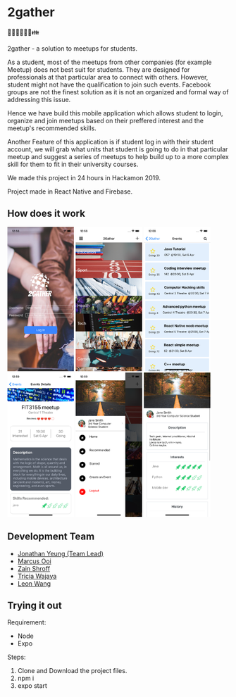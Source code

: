 # 2gather
🤗👦👦🏽👧🏻👪

2gather - a solution to meetups for students.

As a student, most of the meetups from other companies (for example Meetup) does not best suit for students. They are designed for professionals at that particular area to connect with others. However, student might not have the qualification to join such events. Facebook groups are not the finest solution as it is not an organized and formal way of addressing this issue.

Hence we have build this mobile application which allows student to login, organize and join meetups based on their preffered interest and the meetup's recommended skills.

Another Feature of this application is if student log in with their student account, we will grab what units that student is going to do in that particular meetup and suggest a series of meetups to help build up to a more complex skill for them to fit in their university courses.


We made this project in 24 hours in Hackamon 2019.

Project made in React Native and Firebase.

## How does it work

<img src="screenShots/login.png" width="30%"> <img src="screenShots/mainPage.png" width="30%">
<img src="screenShots/event.png" width="30%">
<img src="screenShots/eventDetails.png" width="30%">
<img src="screenShots/sideMenu.png" width="30%">
<img src="screenShots/myProfile.png" width="30%">

## Development Team
- [Jonathan Yeung (Team Lead)](https://github.com/YeungJonathan)
- [Marcus Ooi](https://github.com/MarcusKJOoi)
- [Zain Shroff](https://github.com/zain610)
- [Tricia Wajaya](https://github.com/TriciaWijaya)
- [Leon Wang](https://github.com/LeonLiAng929)

## Trying it out
Requirement:
- Node
- Expo

Steps:
1. Clone and Download the project files.
2. npm i
3. expo start
